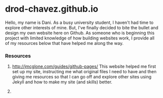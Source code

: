 # drod-chavez.github.io

Hello, my name is Dani. As a busy university student, I haven't had time to explore other interests of mine. But, I've finally decided to bite the bullet and design my own website here on Github. As someone who is beginning this project with limited knowledge of how building websites work, I provide all of my resources below that have helped me along the way.

### Resources
1. http://jmcglone.com/guides/github-pages/
   This website helped me first set up my site, instructing me what original files I need to have and then giving me resources so that I can go off and explore other sites using Jekyll and how to make my site (and skills) better. 
   
2. 
